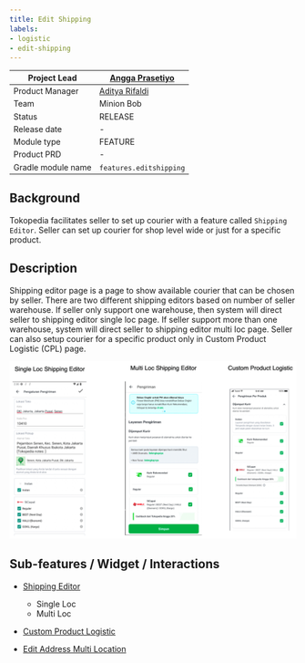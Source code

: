 ```yaml
---
title: Edit Shipping
labels:
- logistic
- edit-shipping
---
```



| **Project Lead** | [Angga Prasetiyo](https://tokopedia.atlassian.net/wiki/people/5c90710f9701df2d3a08e7c1?ref=confluence)  |
| --- | --- |
| Product Manager | [Aditya Rifaldi](https://tokopedia.atlassian.net/wiki/people/603c7cf8333ff40070ba5f3c?ref=confluence)  |
| Team | Minion Bob |
| Status | <!--start status:GREEN-->RELEASE<!--end status--> |
| Release date | - |
| Module type | <!--start status:YELLOW-->FEATURE<!--end status--> |
| Product PRD | - |
| Gradle module name | `features.editshipping` | `features/logistic/editshipping` | `com.tokopedia.editshipping` |

## Background

Tokopedia facilitates seller to set up courier with a feature called `Shipping Editor`. Seller can set up courier for shop level wide or just for a specific product. 

## Description

Shipping editor page is a page to show available courier that can be chosen by seller. There are two different shipping editors based on number of seller warehouse. If seller only support one warehouse, then system will direct seller to shipping editor single loc page. If seller support more than one warehouse, system will direct seller to shipping editor multi loc page. Seller can also setup courier for a specific product only in Custom Product Logistic (CPL) page.

![](res/description.png)

## Sub-features / Widget / Interactions

- [Shipping Editor](/wiki/spaces/PA/pages/1761280076/Shipping+Editor)


	- Single Loc
	- Multi Loc
- [Custom Product Logistic](/wiki/spaces/PA/pages/2103097544/Custom+Product+Logistic)
- [Edit Address Multi Location](https://tokopedia.atlassian.net/wiki/spaces/PA/pages/2106130969/Edit+Shipping+Edit+Shop+Multilocation+Address)